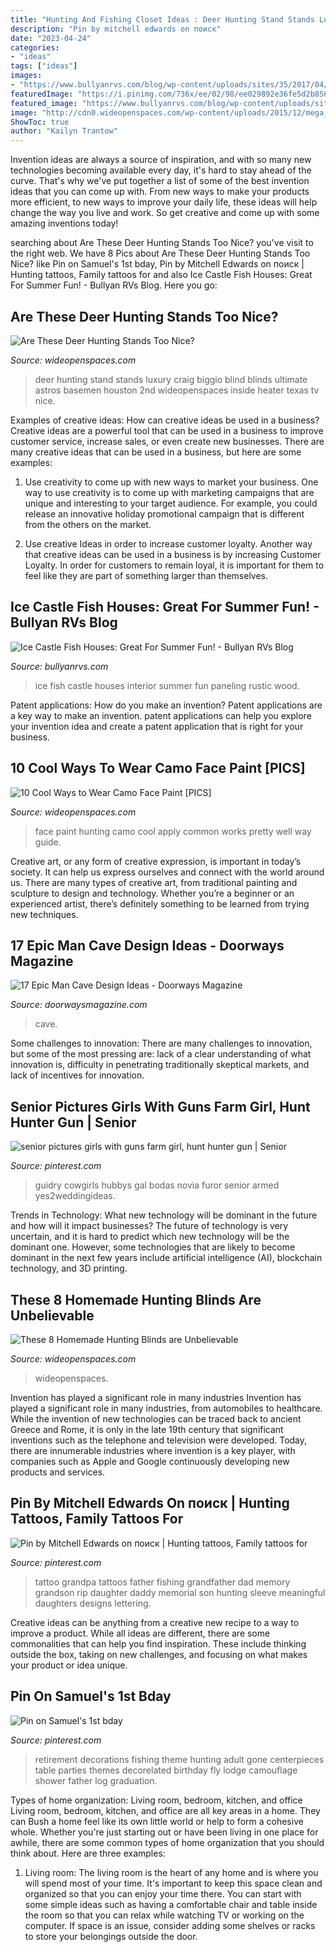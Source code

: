 ```yaml
---
title: "Hunting And Fishing Closet Ideas : Deer Hunting Stand Stands Luxury Craig Biggio Blind Blinds Ultimate Astros Basemen Houston 2nd Wideopenspaces Inside Heater Texas Tv Nice"
description: "Pin by mitchell edwards on поиск"
date: "2023-04-24"
categories:
- "ideas"
tags: ["ideas"]
images:
- "https://www.bullyanrvs.com/blog/wp-content/uploads/sites/35/2017/04/Ice-Castle-Fish-House-Interior.jpg"
featuredImage: "https://i.pinimg.com/736x/ee/02/98/ee029892e36fe5d2b8568acf03ae1e4b.jpg"
featured_image: "https://www.bullyanrvs.com/blog/wp-content/uploads/sites/35/2017/04/Ice-Castle-Fish-House-Interior.jpg"
image: "http://cdn0.wideopenspaces.com/wp-content/uploads/2015/12/mega_stand_3.jpg"
ShowToc: true
author: "Kailyn Trantow"
---
```



Invention ideas are always a source of inspiration, and with so many new technologies becoming available every day, it's hard to stay ahead of the curve. That's why we've put together a list of some of the best invention ideas that you can come up with. From new ways to make your products more efficient, to new ways to improve your daily life, these ideas will help change the way you live and work. So get creative and come up with some amazing inventions today!

	

		
searching about Are These Deer Hunting Stands Too Nice? you've visit to the right web. We have 8 Pics about Are These Deer Hunting Stands Too Nice? like Pin on Samuel&#039;s 1st bday, Pin by Mitchell Edwards on поиск | Hunting tattoos, Family tattoos for and also Ice Castle Fish Houses: Great For Summer Fun! - Bullyan RVs Blog. Here you go:
		
    
## Are These Deer Hunting Stands Too Nice?

<img loading=lazy src="http://cdn0.wideopenspaces.com/wp-content/uploads/2015/12/mega_stand_3.jpg" onerror="this.onerror=null;this.src='https://tse4.mm.bing.net/th?id=OIP.gY37cT3lsDximOxh6pYfDQHaE6&amp;pid=15.1';" alt="Are These Deer Hunting Stands Too Nice?">

_Source: wideopenspaces.com_

>deer hunting stand stands luxury craig biggio blind blinds ultimate astros basemen houston 2nd wideopenspaces inside heater texas tv nice. 

	

Examples of creative ideas: How can creative ideas be used in a business?
Creative ideas are a powerful tool that can be used in a business to improve customer service, increase sales, or even create new businesses. There are many creative ideas that can be used in a business, but here are some examples:
1. Use creativity to come up with new ways to market your business. One way to use creativity is to come up with marketing campaigns that are unique and interesting to your target audience. For example, you could release an innovative holiday promotional campaign that is different from the others on the market.

2. Use creative Ideas in order to increase customer loyalty. Another way that creative ideas can be used in a business is by increasing Customer Loyalty. In order for customers to remain loyal, it is important for them to feel like they are part of something larger than themselves.

    
## Ice Castle Fish Houses: Great For Summer Fun! - Bullyan RVs Blog

<img loading=lazy src="https://www.bullyanrvs.com/blog/wp-content/uploads/sites/35/2017/04/Ice-Castle-Fish-House-Interior.jpg" onerror="this.onerror=null;this.src='https://tse3.mm.bing.net/th?id=OIP.sE5wwXLLeYG9zDI_CBAuWgHaFj&amp;pid=15.1';" alt="Ice Castle Fish Houses: Great For Summer Fun! - Bullyan RVs Blog">

_Source: bullyanrvs.com_

>ice fish castle houses interior summer fun paneling rustic wood. 

	

Patent applications: How do you make an invention?
Patent applications are a key way to make an invention. patent applications can help you explore your invention idea and create a patent application that is right for your business.

    
## 10 Cool Ways To Wear Camo Face Paint [PICS]

<img loading=lazy src="http://cdn0.wideopenspaces.com/wp-content/uploads/2014/10/Facepaint9.jpg" onerror="this.onerror=null;this.src='https://tse2.mm.bing.net/th?id=OIP.bZEe0bQawonSUKv_nzdZrQHaEI&amp;pid=15.1';" alt="10 Cool Ways to Wear Camo Face Paint [PICS]">

_Source: wideopenspaces.com_

>face paint hunting camo cool apply common works pretty well way guide. 

	

Creative art, or any form of creative expression, is important in today’s society. It can help us express ourselves and connect with the world around us. There are many types of creative art, from traditional painting and sculpture to design and technology. Whether you’re a beginner or an experienced artist, there’s definitely something to be learned from trying new techniques.

    
## 17 Epic Man Cave Design Ideas - Doorways Magazine

<img loading=lazy src="https://www.doorwaysmagazine.com/wp-content/uploads/hunting_barn_man_cave.jpg" onerror="this.onerror=null;this.src='https://tse4.mm.bing.net/th?id=OIP.X_5ah5AaTJtlMpWw-PJD5QHaE7&amp;pid=15.1';" alt="17 Epic Man Cave Design Ideas - Doorways Magazine">

_Source: doorwaysmagazine.com_

>cave. 

	

Some challenges to innovation:
There are many challenges to innovation, but some of the most pressing are: lack of a clear understanding of what innovation is, difficulty in penetrating traditionally skeptical markets, and lack of incentives for innovation.

    
## Senior Pictures Girls With Guns Farm Girl, Hunt Hunter Gun | Senior

<img loading=lazy src="https://s-media-cache-ak0.pinimg.com/236x/c5/36/9e/c5369e5c4e4c9783f685987bbe6b2c1f--shotgun-wedding-cowgirl-wedding.jpg" onerror="this.onerror=null;this.src='https://tse1.mm.bing.net/th?id=OIP.gRV-1U6PLets6ATQk-h17wAAAA&amp;pid=15.1';" alt="senior pictures girls with guns farm girl, hunt hunter gun | Senior">

_Source: pinterest.com_

>guidry cowgirls hubbys gal bodas novia furor senior armed yes2weddingideas. 

	

Trends in Technology: What new technology will be dominant in the future and how will it impact businesses?
The future of technology is very uncertain, and it is hard to predict which new technology will be the dominant one. However, some technologies that are likely to become dominant in the next few years include artificial intelligence (AI), blockchain technology, and 3D printing.

    
## These 8 Homemade Hunting Blinds Are Unbelievable

<img loading=lazy src="https://cdn0.wideopenspaces.com/wp-content/uploads/2015/08/Log-Cabin-Deer-Stand-3.jpg" onerror="this.onerror=null;this.src='https://tse3.mm.bing.net/th?id=OIP.Wsx6nFzD67nntz4baMd7FgHaD-&amp;pid=15.1';" alt="These 8 Homemade Hunting Blinds are Unbelievable">

_Source: wideopenspaces.com_

>wideopenspaces. 

	

Invention has played a significant role in many industries
Invention has played a significant role in many industries, from automobiles to healthcare. While the invention of new technologies can be traced back to ancient Greece and Rome, it is only in the late 19th century that significant inventions such as the telephone and television were developed. Today, there are innumerable industries where invention is a key player, with companies such as Apple and Google continuously developing new products and services.

    
## Pin By Mitchell Edwards On поиск | Hunting Tattoos, Family Tattoos For

<img loading=lazy src="https://i.pinimg.com/736x/36/fe/2c/36fe2ca89aba4f14cea6014a89e51526.jpg" onerror="this.onerror=null;this.src='https://tse1.mm.bing.net/th?id=OIP.FOkwTimuXwSsvwN4XG-0UgHaNK&amp;pid=15.1';" alt="Pin by Mitchell Edwards on поиск | Hunting tattoos, Family tattoos for">

_Source: pinterest.com_

>tattoo grandpa tattoos father fishing grandfather dad memory grandson rip daughter daddy memorial son hunting sleeve meaningful daughters designs lettering. 

	

Creative ideas can be anything from a creative new recipe to a way to improve a product. While all ideas are different, there are some commonalities that can help you find inspiration. These include thinking outside the box, taking on new challenges, and focusing on what makes your product or idea unique.

    
## Pin On Samuel&#039;s 1st Bday

<img loading=lazy src="https://i.pinimg.com/736x/ee/02/98/ee029892e36fe5d2b8568acf03ae1e4b.jpg" onerror="this.onerror=null;this.src='https://tse1.mm.bing.net/th?id=OIP.SfoUCy77ymS6B1FydURergHaJ3&amp;pid=15.1';" alt="Pin on Samuel&#039;s 1st bday">

_Source: pinterest.com_

>retirement decorations fishing theme hunting adult gone centerpieces table parties themes decorelated birthday fly lodge camouflage shower father log graduation. 

	

Types of home organization: Living room, bedroom, kitchen, and office
Living room, bedroom, kitchen, and office are all key areas in a home. They can Bush a home feel like its own little world or help to form a cohesive whole. Whether you're just starting out or have been living in one place for awhile, there are some common types of home organization that you should think about. Here are three examples:
1. Living room: The living room is the heart of any home and is where you will spend most of your time. It's important to keep this space clean and organized so that you can enjoy your time there. You can start with some simple ideas such as having a comfortable chair and table inside the room so that you can relax while watching TV or working on the computer. If space is an issue, consider adding some shelves or racks to store your belongings outside the door.



